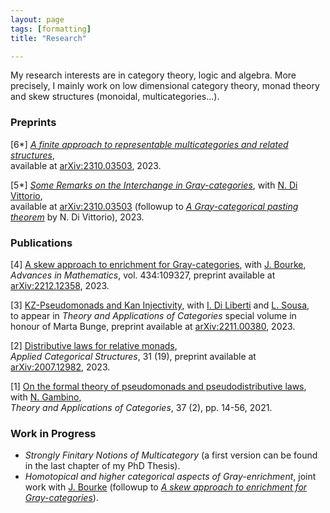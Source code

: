 ```yaml
---
layout: page
tags: [formatting]
title: "Research"

---
```


My research interests are in category theory, logic and algebra. More precisely, I mainly work on low dimensional category theory, monad theory and skew structures (monoidal, multicategories...). 

### Preprints  
[6*] [_A finite approach to representable multicategories and related structures_](https://arxiv.org/abs/2312.06237),  <br>
available at  [arXiv:2310.03503](https://arxiv.org/abs/2312.06237), 2023. <br>

[5*] [_Some Remarks on the Interchange in Gray-categories_](https://arxiv.org/abs/2310.03503), with [N. Di Vittorio](https://divittorio.github.io/), <br>
available at [arXiv:2310.03503](https://arxiv.org/abs/2310.03503) (followup to [_A Gray-categorical pasting theorem_](http://www.tac.mta.ca/tac/volumes/39/5/39-05abs.html) by N. Di Vittorio), 2023. 

### Publications 
[4] [A skew approach to enrichment for Gray-categories](https://www.sciencedirect.com/science/article/pii/S000187082300470X), with [J. Bourke](http://www.math.muni.cz/~bourkej/), <br>
_Advances in Mathematics_, vol. 434:109327, preprint available at [arXiv:2212.12358](https://arxiv.org/abs/2212.12358), 2023.  <br>

[3] [KZ-Pseudomonads and Kan Injectivity](https://arxiv.org/abs/2211.00380), with [I. Di Liberti](https://diliberti.github.io/) and [L. Sousa](http://www.estgv.ipv.pt/paginaspessoais/sousa/), <br>
to appear in _Theory and Applications of Categories_ special volume in honour of Marta Bunge, preprint available at [arXiv:2211.00380](https://arxiv.org/abs/2211.00380), 2023. <br>

[2] [Distributive laws for relative monads](https://link.springer.com/article/10.1007/s10485-023-09716-1), <br>
_Applied Categorical Structures_, 31 (19), preprint available at [arXiv:2007.12982](https://arxiv.org/abs/2007.12982), 2023. <br>

[1] [On the formal theory of pseudomonads and pseudodistributive laws](http://www.tac.mta.ca/tac/volumes/37/2/37-02abs.html), with [N. Gambino](http://www1.maths.leeds.ac.uk/~pmtng/), <br>
_Theory and Applications of Categories_, 37 (2), pp. 14-56, 2021.

### Work in Progress
- _Strongly Finitary Notions of Multicategory_ (a first version can be found in the last chapter of my PhD Thesis).
- _Homotopical and higher categorical aspects of Gray-enrichment_, joint work with [J. Bourke](http://www.math.muni.cz/~bourkej/) (followup to [_A skew approach to enrichment for Gray-categories_](https://arxiv.org/abs/2212.12358)).
